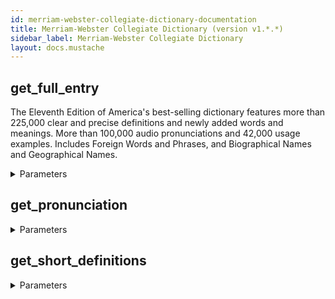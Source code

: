 ```yaml
---
id: merriam-webster-collegiate-dictionary-documentation
title: Merriam-Webster Collegiate Dictionary (version v1.*.*)
sidebar_label: Merriam-Webster Collegiate Dictionary
layout: docs.mustache
---
```


## get_full_entry

The Eleventh Edition of America's best-selling dictionary features more than 225,000 clear and precise definitions and newly added words and meanings. More than 100,000 audio pronunciations and 42,000 usage examples. Includes Foreign Words and Phrases, and Biographical Names and Geographical Names.

<details><summary>Parameters</summary>

### headword (required)

**Type:** string

</details>

## get_pronunciation



<details><summary>Parameters</summary>

### headword (required)

**Type:** STRING

</details>

## get_short_definitions



<details><summary>Parameters</summary>

### headword (required)

**Type:** STRING

</details>

